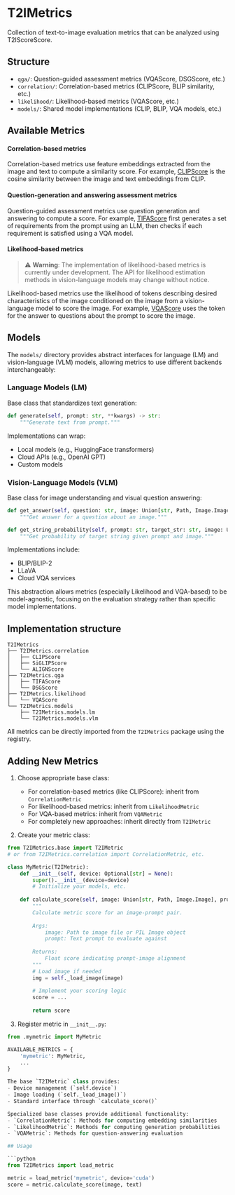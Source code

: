 # T2IMetrics

Collection of text-to-image evaluation metrics that can be analyzed using T2IScoreScore.

## Structure

- `qga/`: Question-guided assessment metrics (VQAScore, DSGScore, etc.)
- `correlation/`: Correlation-based metrics (CLIPScore, BLIP similarity, etc.)
- `likelihood/`: Likelihood-based metrics (VQAScore, etc.)
- `models/`: Shared model implementations (CLIP, BLIP, VQA models, etc.)

## Available Metrics

#### Correlation-based metrics

Correlation-based metrics use feature embeddings extracted from the image and text to compute a similarity score.
For example, [CLIPScore](https://github.com/jmhessel/clipscore) is the cosine similarity between the image and text embeddings from CLIP.

#### Question-generation and answering assessment metrics

Question-guided assessment metrics use question generation and answering to compute a score.
For example, [TIFAScore](https://tifa-benchmark.github.io/) first generates a set of requirements from the prompt using an LLM, then checks if each requirement is satisfied using a VQA model.

#### Likelihood-based metrics

> ⚠️ **Warning**: The implementation of likelihood-based metrics is currently under development. The API for likelihood estimation methods in vision-language models may change without notice.


Likelihood-based metrics use the likelihood of tokens describing desired characteristics of the image conditioned on the image from a vision-language model to score the image.
For example, [VQAScore](https://github.com/linzhiqiu/t2v_metrics) uses the token for the answer to questions about the prompt to score the image.

## Models

The `models/` directory provides abstract interfaces for language (LM) and vision-language (VLM) models, allowing metrics to use different backends interchangeably:

### Language Models (LM)
Base class that standardizes text generation:
```python
def generate(self, prompt: str, **kwargs) -> str:
    """Generate text from prompt."""
```

Implementations can wrap:
- Local models (e.g., HuggingFace transformers)
- Cloud APIs (e.g., OpenAI GPT)
- Custom models

### Vision-Language Models (VLM)
Base class for image understanding and visual question answering:
```python
def get_answer(self, question: str, image: Union[str, Path, Image.Image]) -> str:
    """Get answer for a question about an image."""

def get_string_probability(self, prompt: str, target_str: str, image: Union[str, Path, Image.Image]) -> float:
    """Get probability of target string given prompt and image."""
```

Implementations include:
- BLIP/BLIP-2
- LLaVA
- Cloud VQA services

This abstraction allows metrics (especially Likelihood and VQA-based) to be model-agnostic, focusing on the evaluation strategy rather than specific model implementations.


## Implementation structure
```
T2IMetrics
├── T2IMetrics.correlation
│   ├── CLIPScore
│   ├── SiGLIPScore
│   └── ALIGNScore
├── T2IMetrics.qga
│   ├── TIFAScore
│   └── DSGScore
├── T2IMetrics.likelihood
│   └── VQAScore
└── T2IMetrics.models
    ├── T2IMetrics.models.lm
    └── T2IMetrics.models.vlm
```

All metrics can be directly imported from the `T2IMetrics` package using the registry.


## Adding New Metrics

1. Choose appropriate base class:
   - For correlation-based metrics (like CLIPScore): inherit from `CorrelationMetric`
   - For likelihood-based metrics: inherit from `LikelihoodMetric`
   - For VQA-based metrics: inherit from `VQAMetric`
   - For completely new approaches: inherit directly from `T2IMetric`

2. Create your metric class:

```python
from T2IMetrics.base import T2IMetric
# or from T2IMetrics.correlation import CorrelationMetric, etc.

class MyMetric(T2IMetric):
    def __init__(self, device: Optional[str] = None):
        super().__init__(device=device)
        # Initialize your models, etc.
        
    def calculate_score(self, image: Union[str, Path, Image.Image], prompt: str) -> float:
        """
        Calculate metric score for an image-prompt pair.
        
        Args:
            image: Path to image file or PIL Image object
            prompt: Text prompt to evaluate against
            
        Returns:
            Float score indicating prompt-image alignment
        """
        # Load image if needed
        img = self._load_image(image)
        
        # Implement your scoring logic
        score = ...
        
        return score
```

3. Register metric in `__init__.py`:

```python
from .mymetric import MyMetric

AVAILABLE_METRICS = {
    'mymetric': MyMetric,
    ...
}

The base `T2IMetric` class provides:
- Device management (`self.device`)
- Image loading (`self._load_image()`)
- Standard interface through `calculate_score()`

Specialized base classes provide additional functionality:
- `CorrelationMetric`: Methods for computing embedding similarities
- `LikelihoodMetric`: Methods for computing generation probabilities
- `VQAMetric`: Methods for question-answering evaluation

## Usage

```python
from T2IMetrics import load_metric

metric = load_metric('mymetric', device='cuda')
score = metric.calculate_score(image, text) 
```